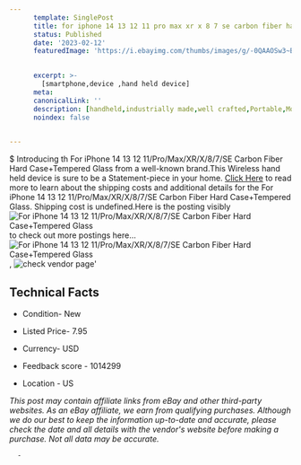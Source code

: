 ```yaml
---
      template: SinglePost
      title: for iphone 14 13 12 11 pro max xr x 8 7 se carbon fiber hard case tempered glass
      status: Published
      date: '2023-02-12'
      featuredImage: 'https://i.ebayimg.com/thumbs/images/g/-0QAAOSw3~Bdge0q/s-l225.jpg'
       

      excerpt: >-
        [smartphone,device ,hand held device]
      meta:
      canonicalLink: ''
      description: [handheld,industrially made,well crafted,Portable,Mobile,Compact,Convenient,Lightweight,Maneuverable,Man-portable,Miniature,Carriable,Hand-held,Light,Holdable,Transportable,Mobile device,Pocket-sized,On-the-go,Wireless,Cordless,Compact size,Convenient size, smartphone,device ,hand held device]
      noindex: false
      

---
```

$
      Introducing th For iPhone 14 13 12 11/Pro/Max/XR/X/8/7/SE Carbon Fiber Hard Case+Tempered Glass from a well-known brand.This Wireless hand held device is sure to be a Statement-piece in your home. [Click Here](https://www.ebay.com/itm/391555671213?hash=item5b2a8964ad%3Ag%3A-0QAAOSw3%7EBdge0q&mkevt=1&mkcid=1&mkrid=711-53200-19255-0&campid=%253CePNCampaignId%253E&customid=%253CreferenceId%253E&toolid=10049) to read more to learn about the shipping costs and additional details for the For iPhone 14 13 12 11/Pro/Max/XR/X/8/7/SE Carbon Fiber Hard Case+Tempered Glass. Shipping cost is undefined.Here is the posting visibly ![For iPhone 14 13 12 11/Pro/Max/XR/X/8/7/SE Carbon Fiber Hard Case+Tempered Glass](https://i.ebayimg.com/thumbs/images/g/-0QAAOSw3~Bdge0q/s-l225.jpg) to check out more postings here... ![For iPhone 14 13 12 11/Pro/Max/XR/X/8/7/SE Carbon Fiber Hard Case+Tempered Glass](https://i.ebayimg.com/images/g/-0QAAOSw3~Bdge0q/s-l1200.jpg), ![check vendor page](https://origin-galleryplus.ebayimg.com/ws/web/391555671213_2_0_1/225x225.jpg,https://origin-galleryplus.ebayimg.com/ws/web/391555671213_3_0_1/225x225.jpg,https://origin-galleryplus.ebayimg.com/ws/web/391555671213_4_0_1/225x225.jpg,https://origin-galleryplus.ebayimg.com/ws/web/391555671213_5_0_1/225x225.jpg,https://origin-galleryplus.ebayimg.com/ws/web/391555671213_6_0_1/225x225.jpg,https://origin-galleryplus.ebayimg.com/ws/web/391555671213_7_0_1/225x225.jpg,https://origin-galleryplus.ebayimg.com/ws/web/391555671213_8_0_1/225x225.jpg,https://origin-galleryplus.ebayimg.com/ws/web/391555671213_9_0_1/225x225.jpg,https://origin-galleryplus.ebayimg.com/ws/web/391555671213_10_0_1/225x225.jpg)'

      

 ## Technical Facts 



     
      

 - Condition- New 


      

 - Listed Price- 7.95 


      

 - Currency- USD 


      

 - Feedback score - 1014299 


      

 - Location - US 


      
      

 *_This post may contain affiliate links from eBay and other third-party websites. As an eBay affiliate, we earn from qualifying purchases. Although we do our best to keep the information up-to-date and accurate, please check the date and all details with the vendor's website before making a purchase. Not all data may be accurate._*




      -
